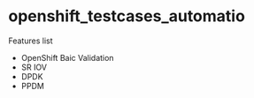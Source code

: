 # openshift_testcases_automatio
Features list
 * OpenShift Baic Validation
 * SR IOV 
 * DPDK 
 * PPDM
